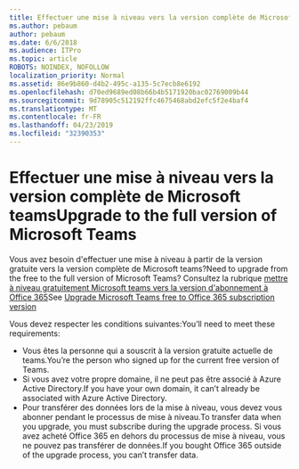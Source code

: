 ```yaml
---
title: Effectuer une mise à niveau vers la version complète de Microsoft teams
ms.author: pebaum
author: pebaum
ms.date: 6/6/2018
ms.audience: ITPro
ms.topic: article
ROBOTS: NOINDEX, NOFOLLOW
localization_priority: Normal
ms.assetid: 86e9b860-d4b2-495c-a135-5c7ecb8e6192
ms.openlocfilehash: d70ed9689ed08b66b4b5171920bac02769009b44
ms.sourcegitcommit: 9d78905c512192ffc4675468abd2efc5f2e4baf4
ms.translationtype: MT
ms.contentlocale: fr-FR
ms.lasthandoff: 04/23/2019
ms.locfileid: "32390353"
---
```

# <a name="upgrade-to-the-full-version-of-microsoft-teams"></a><span data-ttu-id="4872f-102">Effectuer une mise à niveau vers la version complète de Microsoft teams</span><span class="sxs-lookup"><span data-stu-id="4872f-102">Upgrade to the full version of Microsoft Teams</span></span>

<span data-ttu-id="4872f-103">Vous avez besoin d'effectuer une mise à niveau à partir de la version gratuite vers la version complète de Microsoft teams?</span><span class="sxs-lookup"><span data-stu-id="4872f-103">Need to upgrade from the free to the full version of Microsoft Teams?</span></span> <span data-ttu-id="4872f-104">Consultez la rubrique [mettre à niveau gratuitement Microsoft teams vers la version d'abonnement à Office 365](https://docs.microsoft.com/en-us/microsoftteams/upgrade-freemium)</span><span class="sxs-lookup"><span data-stu-id="4872f-104">See [Upgrade Microsoft Teams free to Office 365 subscription version](https://docs.microsoft.com/en-us/microsoftteams/upgrade-freemium)</span></span>

<span data-ttu-id="4872f-105">Vous devez respecter les conditions suivantes:</span><span class="sxs-lookup"><span data-stu-id="4872f-105">You’ll need to meet these requirements:</span></span>
- <span data-ttu-id="4872f-106">Vous êtes la personne qui a souscrit à la version gratuite actuelle de teams.</span><span class="sxs-lookup"><span data-stu-id="4872f-106">You’re the person who signed up for the current free version of Teams.</span></span>
- <span data-ttu-id="4872f-107">Si vous avez votre propre domaine, il ne peut pas être associé à Azure Active Directory.</span><span class="sxs-lookup"><span data-stu-id="4872f-107">If you have your own domain, it can’t already be associated with Azure Active Directory.</span></span>
- <span data-ttu-id="4872f-108">Pour transférer des données lors de la mise à niveau, vous devez vous abonner pendant le processus de mise à niveau.</span><span class="sxs-lookup"><span data-stu-id="4872f-108">To transfer data when you upgrade, you must subscribe during the upgrade process.</span></span> <span data-ttu-id="4872f-109">Si vous avez acheté Office 365 en dehors du processus de mise à niveau, vous ne pouvez pas transférer de données.</span><span class="sxs-lookup"><span data-stu-id="4872f-109">If you bought Office 365 outside of the upgrade process, you can’t transfer data.</span></span>


